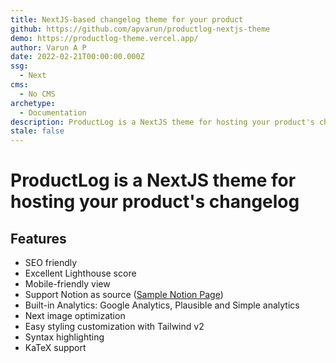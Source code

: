 ```yaml
---
title: NextJS-based changelog theme for your product
github: https://github.com/apvarun/productlog-nextjs-theme
demo: https://productlog-theme.vercel.app/
author: Varun A P
date: 2022-02-21T00:00:00.000Z
ssg:
  - Next
cms:
  - No CMS
archetype:
  - Documentation
description: ProductLog is a NextJS theme for hosting your product's changelog.
stale: false
---
```


# ProductLog is a NextJS theme for hosting your product's changelog

## Features

- SEO friendly
- Excellent Lighthouse score
- Mobile-friendly view
- Support Notion as source ([Sample Notion Page](https://polar-shoulder-194.notion.site/cbde2cdc46a14dfcaf5169eab225c30b))
- Built-in Analytics: Google Analytics, Plausible and Simple analytics
- Next image optimization
- Easy styling customization with Tailwind v2
- Syntax highlighting
- KaTeX support
